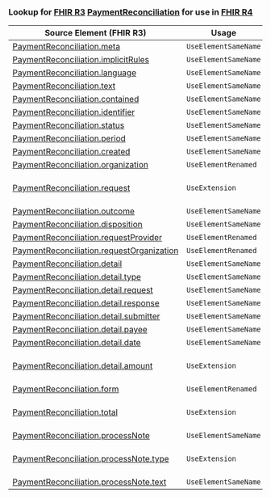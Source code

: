 ### Lookup for [FHIR R3](https://hl7.org/fhir/STU3/) [PaymentReconciliation](https://hl7.org/fhir/STU3/PaymentReconciliation.html) for use in [FHIR R4](https://hl7.org/fhir/R4/)

| Source Element (FHIR R3) | Usage | Target |
| -------------- | ----- | ------ |
| [PaymentReconciliation.meta](https://hl7.org/fhir/STU3/PaymentReconciliation.html#resource) | `UseElementSameName` | [PaymentReconciliation.meta](https://hl7.org/fhir/R4/PaymentReconciliation.html#resource) |
| [PaymentReconciliation.implicitRules](https://hl7.org/fhir/STU3/PaymentReconciliation.html#resource) | `UseElementSameName` | [PaymentReconciliation.implicitRules](https://hl7.org/fhir/R4/PaymentReconciliation.html#resource) |
| [PaymentReconciliation.language](https://hl7.org/fhir/STU3/PaymentReconciliation.html#resource) | `UseElementSameName` | [PaymentReconciliation.language](https://hl7.org/fhir/R4/PaymentReconciliation.html#resource) |
| [PaymentReconciliation.text](https://hl7.org/fhir/STU3/PaymentReconciliation.html#resource) | `UseElementSameName` | [PaymentReconciliation.text](https://hl7.org/fhir/R4/PaymentReconciliation.html#resource) |
| [PaymentReconciliation.contained](https://hl7.org/fhir/STU3/PaymentReconciliation.html#resource) | `UseElementSameName` | [PaymentReconciliation.contained](https://hl7.org/fhir/R4/PaymentReconciliation.html#resource) |
| [PaymentReconciliation.identifier](https://hl7.org/fhir/STU3/PaymentReconciliation.html#resource) | `UseElementSameName` | [PaymentReconciliation.identifier](https://hl7.org/fhir/R4/PaymentReconciliation.html#resource) |
| [PaymentReconciliation.status](https://hl7.org/fhir/STU3/PaymentReconciliation.html#resource) | `UseElementSameName` | [PaymentReconciliation.status](https://hl7.org/fhir/R4/PaymentReconciliation.html#resource) |
| [PaymentReconciliation.period](https://hl7.org/fhir/STU3/PaymentReconciliation.html#resource) | `UseElementSameName` | [PaymentReconciliation.period](https://hl7.org/fhir/R4/PaymentReconciliation.html#resource) |
| [PaymentReconciliation.created](https://hl7.org/fhir/STU3/PaymentReconciliation.html#resource) | `UseElementSameName` | [PaymentReconciliation.created](https://hl7.org/fhir/R4/PaymentReconciliation.html#resource) |
| [PaymentReconciliation.organization](https://hl7.org/fhir/STU3/PaymentReconciliation.html#resource) | `UseElementRenamed` | [PaymentReconciliation.paymentIssuer](https://hl7.org/fhir/R4/PaymentReconciliation.html#resource) |
| [PaymentReconciliation.request](https://hl7.org/fhir/STU3/PaymentReconciliation.html#resource) | `UseExtension` | [http://hl7.org/fhir/3.0/StructureDefinition/extension-PaymentReconciliation.request](StructureDefinition-ext-R3-PaymentReconciliation.request.html) |
| [PaymentReconciliation.outcome](https://hl7.org/fhir/STU3/PaymentReconciliation.html#resource) | `UseElementSameName` | [PaymentReconciliation.outcome](https://hl7.org/fhir/R4/PaymentReconciliation.html#resource) |
| [PaymentReconciliation.disposition](https://hl7.org/fhir/STU3/PaymentReconciliation.html#resource) | `UseElementSameName` | [PaymentReconciliation.disposition](https://hl7.org/fhir/R4/PaymentReconciliation.html#resource) |
| [PaymentReconciliation.requestProvider](https://hl7.org/fhir/STU3/PaymentReconciliation.html#resource) | `UseElementRenamed` | [PaymentReconciliation.requestor](https://hl7.org/fhir/R4/PaymentReconciliation.html#resource) |
| [PaymentReconciliation.requestOrganization](https://hl7.org/fhir/STU3/PaymentReconciliation.html#resource) | `UseElementRenamed` | [PaymentReconciliation.requestor](https://hl7.org/fhir/R4/PaymentReconciliation.html#resource) |
| [PaymentReconciliation.detail](https://hl7.org/fhir/STU3/PaymentReconciliation.html#resource) | `UseElementSameName` | [PaymentReconciliation.detail](https://hl7.org/fhir/R4/PaymentReconciliation.html#resource) |
| [PaymentReconciliation.detail.type](https://hl7.org/fhir/STU3/PaymentReconciliation.html#resource) | `UseElementSameName` | [PaymentReconciliation.detail.type](https://hl7.org/fhir/R4/PaymentReconciliation.html#resource) |
| [PaymentReconciliation.detail.request](https://hl7.org/fhir/STU3/PaymentReconciliation.html#resource) | `UseElementSameName` | [PaymentReconciliation.detail.request](https://hl7.org/fhir/R4/PaymentReconciliation.html#resource) |
| [PaymentReconciliation.detail.response](https://hl7.org/fhir/STU3/PaymentReconciliation.html#resource) | `UseElementSameName` | [PaymentReconciliation.detail.response](https://hl7.org/fhir/R4/PaymentReconciliation.html#resource) |
| [PaymentReconciliation.detail.submitter](https://hl7.org/fhir/STU3/PaymentReconciliation.html#resource) | `UseElementSameName` | [PaymentReconciliation.detail.submitter](https://hl7.org/fhir/R4/PaymentReconciliation.html#resource) |
| [PaymentReconciliation.detail.payee](https://hl7.org/fhir/STU3/PaymentReconciliation.html#resource) | `UseElementSameName` | [PaymentReconciliation.detail.payee](https://hl7.org/fhir/R4/PaymentReconciliation.html#resource) |
| [PaymentReconciliation.detail.date](https://hl7.org/fhir/STU3/PaymentReconciliation.html#resource) | `UseElementSameName` | [PaymentReconciliation.detail.date](https://hl7.org/fhir/R4/PaymentReconciliation.html#resource) |
| [PaymentReconciliation.detail.amount](https://hl7.org/fhir/STU3/PaymentReconciliation.html#resource) | `UseExtension` | [http://hl7.org/fhir/3.0/StructureDefinition/extension-PaymentReconciliation.detail.amount](StructureDefinition-ext-R3-PR.de.amount.html) |
| [PaymentReconciliation.form](https://hl7.org/fhir/STU3/PaymentReconciliation.html#resource) | `UseElementRenamed` | [PaymentReconciliation.formCode](https://hl7.org/fhir/R4/PaymentReconciliation.html#resource) |
| [PaymentReconciliation.total](https://hl7.org/fhir/STU3/PaymentReconciliation.html#resource) | `UseExtension` | [http://hl7.org/fhir/3.0/StructureDefinition/extension-PaymentReconciliation.total](StructureDefinition-ext-R3-PaymentReconciliation.total.html) |
| [PaymentReconciliation.processNote](https://hl7.org/fhir/STU3/PaymentReconciliation.html#resource) | `UseElementSameName` | [PaymentReconciliation.processNote](https://hl7.org/fhir/R4/PaymentReconciliation.html#resource) |
| [PaymentReconciliation.processNote.type](https://hl7.org/fhir/STU3/PaymentReconciliation.html#resource) | `UseExtension` | [http://hl7.org/fhir/3.0/StructureDefinition/extension-PaymentReconciliation.processNote.type](StructureDefinition-ext-R3-PR.pr.type.html) |
| [PaymentReconciliation.processNote.text](https://hl7.org/fhir/STU3/PaymentReconciliation.html#resource) | `UseElementSameName` | [PaymentReconciliation.processNote.text](https://hl7.org/fhir/R4/PaymentReconciliation.html#resource) |
